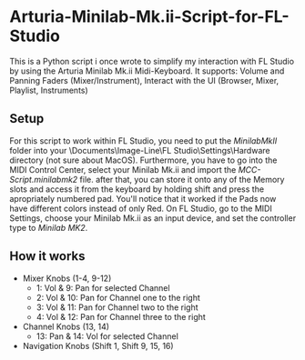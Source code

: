 # Arturia-Minilab-Mk.ii-Script-for-FL-Studio
This is a Python script i once wrote to simplify my interaction with FL Studio by using the Arturia Minilab Mk.ii Midi-Keyboard. It supports: Volume and Panning Faders (Mixer/Instrument), Interact with the UI (Browser, Mixer, Playlist, Instruments)
## Setup
For this script to work within FL Studio, you need to put the *MinilabMkII* folder into your \Documents\Image-Line\FL Studio\Settings\Hardware directory (not sure about MacOS). Furthermore, you have to go into the MIDI Control Center, select your Minilab Mk.ii and import the *MCC-Script.minilabmk2* file. after that, you can store it onto any of the Memory slots and access it from the keyboard by holding shift and press the apropriately numbered pad. You'll notice that it worked if the Pads now have different colors instead of only Red.
On FL Studio, go to the MIDI Settings, choose your Minilab Mk.ii as an input device, and set the controller type to *Minilab MK2*.
## How it works
- Mixer Knobs (1-4, 9-12)
  - 1: Vol & 9: Pan for selected Channel
  - 2: Vol & 10: Pan for Channel one to the right
  - 3: Vol & 11: Pan for Channel two to the right
  - 4: Vol & 12: Pan for Channel three to the right
- Channel Knobs (13, 14)
  - 13: Pan & 14: Vol for selected Channel
- Navigation Knobs (Shift 1, Shift 9, 15, 16)
